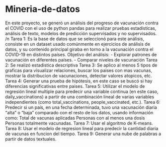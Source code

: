 # Mineria-de-datos
En este proyecto, se generó un análisis del progreso de vacunación contra el COVID con el uso de python pandas para realizar pruebas estadísticas, análisis de texto, modelos de predicción supervisados y no supervisados.
/n Tarea 1: Es la base de datos que se seleccionó para este análisis, consiste en un dataset usado comúnmente en ejercicios de análisis de datos, y su contenido principal giraba en torno a la vacunación contra el COVID-19 en distintos países.
  Objetivo del análisis:
    - Explorar patrones de vacunación en diferentes países.
    - Comparar niveles de vacunación
Tarea 2: Se realizó estadistica descriptiva
Tarea 3: Se aplico al menos 5 tipos de graficas para visualizar relaciones, buscar los paises con mas vacunas, mostrar la distribucion de vacunaciones, detectar valores atopicos, etc.
Tarea 4: Generar una prueba de hipótesis, en este caso se buscó si hay diferencias significativas entre paises.
Tarea 5: Utilizar el modelo de regresión lineal multiple para predecir una variable continua (en este caso, daily_vaccinations) a partir de una combinación lineal de varias variables independientes (como total_vaccinations, people_vaccinated, etc.).
Tarea 6: Predecir si un país, en una fecha determinada, tuvo una vacunación diaria “alta” o “baja” comparado con el resto de los datos, usando información como: Total de vacunas aplicadas Personas con al menos una dosis Personas totalmente vacunadas.
Tarea 7: Usar el algoritmo de K-means.
Tarea 8: Usar el modelo de regresion lineal para predecir la cantidad diaria de vacunas en funcion del tiempo.
Tarea 9: Generar una nube de palabras a partir de datos textuales.
